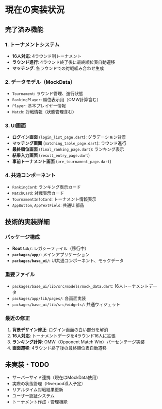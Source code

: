 # 現在の実装状況

## 完了済み機能

### 1. トーナメントシステム
- **16人対応**: 4ラウンド制トーナメント
- **ラウンド進行**: 4ラウンド終了後に最終順位表自動遷移
- **マッチング**: 各ラウンドでの対戦組み合わせ生成

### 2. データモデル（MockData）
- `Tournament`: ラウンド管理、進行状態
- `RankingPlayer`: 順位表示用（OMW計算含む）
- `Player`: 基本プレイヤー情報
- `Match`: 対戦情報（状態管理含む）

### 3. UI画面
- **ログイン画面** (`login_list_page.dart`): グラデーション背景
- **マッチング画面** (`matching_table_page.dart`): ラウンド進行
- **最終順位画面** (`final_ranking_page.dart`): ランキング表示
- **結果入力画面** (`result_entry_page.dart`)
- **事前トーナメント画面** (`pre_tournament_page.dart`)

### 4. 共通コンポーネント
- `RankingCard`: ランキング表示カード
- `MatchCard`: 対戦表示カード
- `TournamentInfoCard`: トーナメント情報表示
- `AppButton`, `AppTextField`: 共通UI部品

## 技術的実装詳細

### パッケージ構成
- **Root `lib/`**: レガシーファイル（移行中）
- **`packages/app/`**: メインアプリケーション
- **`packages/base_ui/`**: UI共通コンポーネント、モックデータ

### 重要ファイル
- `packages/base_ui/lib/src/models/mock_data.dart`: 16人トーナメントデータ
- `packages/app/lib/pages/`: 各画面実装
- `packages/base_ui/lib/src/widgets/`: 共通ウィジェット

### 最近の修正
1. **背景デザイン修正**: ログイン画面の白い部分を解消
2. **16人対応**: トーナメントデータを4ラウンド16人に拡張
3. **ランキング計算**: OMW（Opponent Match Win）パーセンテージ実装
4. **画面遷移**: 4ラウンド終了後の最終順位表自動遷移

## 未実装・TODO
- サーバーサイド連携（現在はMockData使用）
- 実際の状態管理（Riverpod導入予定）
- リアルタイム対戦結果更新
- ユーザー認証システム
- トーナメント作成・管理機能